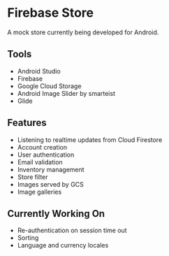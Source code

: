 # Firebase Store
A mock store currently being developed for Android.
## Tools
* Android Studio
* Firebase
* Google Cloud Storage
* Android Image Slider by smarteist
* Glide
## Features
* Listening to realtime updates from Cloud Firestore
* Account creation
* User authentication
* Email validation
* Inventory management
* Store filter
* Images served by GCS
* Image galleries
## Currently Working On
* Re-authentication on session time out
* Sorting
* Language and currency locales
